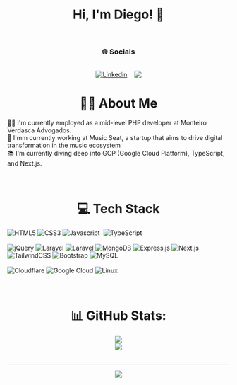 <div align="center">
    <h1>
        <br>
        Hi, I'm Diego! 👋
        <br><br>
    </h1>
    <h3>
        🌐 Socials
    </h2>
    <br>
    <div style="display:flex; gap: 1rem; justify-content: center;">
        <a href="https://www.linkedin.com/in/diegomendes-dev/">
            <img alt="Linkedin" src="https://img.shields.io/badge/linkedin-0A66C2?style=plastic&logo=linkedin">
        </a>
        <a href="https://diegomendesdev.com.br/en/">
            <img src="https://img.shields.io/badge/Portfolio-4BFFA5?style=plastic&logo=data:image/png;base64,iVBORw0KGgoAAAANSUhEUgAAAA4AAAAOCAYAAAAfSC3RAAAACXBIWXMAAAsTAAALEwEAmpwYAAAAAXNSR0IArs4c6QAAAARnQU1BAACxjwv8YQUAAADJSURBVHgBpVIxCgIxEBzlmjvhSHHWFwsLLeQQH5A32Fvb6g98gk/wB+YJ9wB9w12pjdhooxD3goIxJhAdWMhOmN2ZEACoqFRgVa3nIRht1wVjDD8JhRDgnMOHrzloo5JS+nKaxGS7VGmRa2FTzbm/mlrC6HP97XzFmPUgFkL3ZVnixLt+qxFL1HA9s6aPNnMV88zgjMfJxIA2XqzJd+LSghucITzIPZLcthWxDo5y5xY2iCkP2XrrM7hgeCehzurqX/XXl6sRjvoBXSJnsRChntEAAAAASUVORK5CYII=">
        </a>
    </div>
    <h1>🧑‍💻 About Me</h1>
</div>
🧑‍💼 I'm currently employed as a mid-level PHP developer at Monteiro Verdasca Advogados.
<br>
🚀 I'mm currently working at Music Seat, a startup that aims to drive digital transformation in the music ecosystem
<br>
📚 I'm currently diving deep into GCP (Google Cloud Platform), TypeScript, and Next.js.
<br><br><br>

<h1 align="center">💻 Tech Stack</h1>
<div>
    <img src="https://img.shields.io/badge/HTML5-E44D26?style=plastic&logo=html5&logoColor=white" alt="HTML5">
    <img src="https://img.shields.io/badge/CSS3-264DE4?style=plastic&logo=css3&logoColor=white" alt="CSS3">
    <img src="https://img.shields.io/badge/Javascript-323330?style=plastic&logo=javascript&logoColor=F7DF1E" alt="Javascript">
    <img src="https://img.shields.io/badge/PHP-6280B6?style=plastic&logo=php&logoColor=white" alt="">
    <img src="https://img.shields.io/badge/TypeScript-3178C6?style=plastic&logo=typescript&logoColor=white" alt="TypeScript">
    <br><br>
    <img src="https://img.shields.io/badge/jQuery-0769AD?style=plastic&logo=jquery&logoColor=white" alt="jQuery">
    <img src="https://img.shields.io/badge/Laravel-FF2D20?style=plastic&logo=laravel&logoColor=white" alt="Laravel">
    <img src="https://img.shields.io/badge/Docker-1a88e0?style=plastic&logo=docker&logoColor=white" alt="Laravel">
    <img src="https://img.shields.io/badge/MongoDB-01EC64?style=plastic&logo=mongodb&logoColor=white" alt="MongoDB">
    <img src="https://img.shields.io/badge/Express.js-323330?style=plastic&logo=express&logoColor=61DAFB" alt="Express.js">
    <img src="https://img.shields.io/badge/Next.js-323330?style=plastic&logo=next.js&logoColor=white" alt="Next.js">
    <img src="https://img.shields.io/badge/tailwindcss-38BDF8?style=plastic&logo=tailwind-css&logoColor=white" alt="TailwindCSS">
    <img src="https://img.shields.io/badge/bootstrap-7c12f2?style=plastic&logo=bootstrap&logoColor=white" alt="Bootstrap">
    <img src="https://img.shields.io/badge/MySQL-00758F?style=plastic&logo=mysql&logoColor=white" alt="MySQL">
    <br><br>
    <img src="https://img.shields.io/badge/Cloudflare-f6821f?style=plastic&logo=cloudflare&logoColor=white" alt="Cloudflare">
    <img src="https://img.shields.io/badge/Google%20Cloud-4081ec?style=plastic&logo=google-cloud&logoColor=white" alt="Google Cloud">
    <img src="https://img.shields.io/badge/Linux-FCC624?style=plastic&logo=linux&logoColor=black" alt="Linux">
</div>
<br>
<br>
<h1 align="center">📊 GitHub Stats:</h1>
<div align="center">
    <img src="https://github-readme-stats.vercel.app/api?username=DiegoAdrianoMendes&theme=dracula&hide_border=true&include_all_commits=true&count_private=true&show_icons=true&rank_icon=github">
</div>
<div align="center">
    <img src="https://github-readme-stats.vercel.app/api/wakatime?username=diegomendes&layout=compact&custom_title=Top%2010%20languages%20I%27ve%20been%20working%20(Last%207%20days)&langs_count=10&theme=dracula&hide_border=true">
</div>
<br/>
<div align="center">

---

[![](https://visitcount.itsvg.in/api?id=DiegoAdrianoMendes&icon=0&color=0)](https://visitcount.itsvg.in)
</div>

